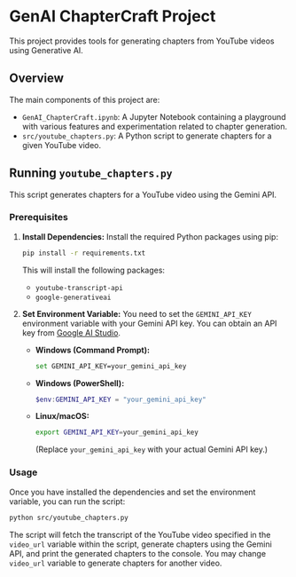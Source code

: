 # GenAI ChapterCraft Project

This project provides tools for generating chapters from YouTube videos using Generative AI.

## Overview

The main components of this project are:

- `GenAI_ChapterCraft.ipynb`: A Jupyter Notebook containing a playground with various features and experimentation related to chapter generation.
- `src/youtube_chapters.py`: A Python script to generate chapters for a given YouTube video.

## Running `youtube_chapters.py`

This script generates chapters for a YouTube video using the Gemini API.

### Prerequisites

1.  **Install Dependencies:** Install the required Python packages using pip:

    ```bash
    pip install -r requirements.txt
    ```

    This will install the following packages:

    - `youtube-transcript-api`
    - `google-generativeai`

2.  **Set Environment Variable:** You need to set the `GEMINI_API_KEY` environment variable with your Gemini API key. You can obtain an API key from [Google AI Studio](https://makersuite.google.com/app/apikey).

    - **Windows (Command Prompt):**

      ```bash
      set GEMINI_API_KEY=your_gemini_api_key
      ```

    - **Windows (PowerShell):**

      ```powershell
      $env:GEMINI_API_KEY = "your_gemini_api_key"
      ```

    - **Linux/macOS:**
      ```bash
      export GEMINI_API_KEY=your_gemini_api_key
      ```
      (Replace `your_gemini_api_key` with your actual Gemini API key.)

### Usage

Once you have installed the dependencies and set the environment variable, you can run the script:

```bash
python src/youtube_chapters.py
```

The script will fetch the transcript of the YouTube video specified in the `video_url` variable within the script, generate chapters using the Gemini API, and print the generated chapters to the console. You may change `video_url` variable to generate chapters for another video.
